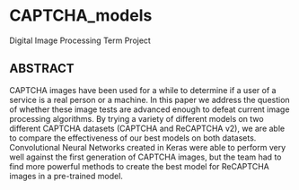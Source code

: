 # CAPTCHA_models
Digital Image Processing Term Project <br>

## ABSTRACT

CAPTCHA images have been used for a while to determine if a user of a service is a real person or a machine. In this paper we address the question of whether these image tests are advanced enough to defeat current image processing algorithms. By trying a variety of different models on two different CAPTCHA datasets (CAPTCHA and ReCAPTCHA v2), we are able to compare the effectiveness of our best models on both datasets. Convolutional Neural Networks created in Keras were able to perform very well against the first generation of CAPTCHA images, but the team had to find more powerful methods to create the best model for ReCAPTCHA images in a pre-trained model. 
